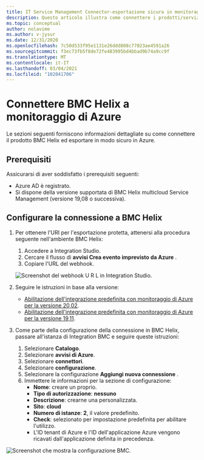 ```yaml
---
title: IT Service Management Connector-esportazione sicura in monitoraggio di Azure-configurazione con BMC
description: Questo articolo illustra come connettere i prodotti/servizi ITSM con BMC in un'esportazione sicura in monitoraggio di Azure.
ms.topic: conceptual
author: nolavime
ms.author: v-jysur
ms.date: 12/31/2020
ms.openlocfilehash: 7c50d533f95e1131e26ddd808c77023ae4591a26
ms.sourcegitcommit: f3ec73fb5f8de72fe483995bd4bbad9b74a9cc9f
ms.translationtype: MT
ms.contentlocale: it-IT
ms.lasthandoff: 03/04/2021
ms.locfileid: "102041706"
---
```

# <a name="connect-bmc-helix-to-azure-monitor"></a>Connettere BMC Helix a monitoraggio di Azure

Le sezioni seguenti forniscono informazioni dettagliate su come connettere il prodotto BMC Helix ed esportare in modo sicuro in Azure.

## <a name="prerequisites"></a>Prerequisiti

Assicurarsi di aver soddisfatto i prerequisiti seguenti:

* Azure AD è registrato.
* Si dispone della versione supportata di BMC Helix multicloud Service Management (versione 19,08 o successiva).

## <a name="configure-the-bmc-helix-connection"></a>Configurare la connessione a BMC Helix

1. Per ottenere l'URI per l'esportazione protetta, attenersi alla procedura seguente nell'ambiente BMC Helix:

   1. Accedere a Integration Studio.
   1. Cercare il flusso di **avvisi Crea evento imprevisto da Azure** .
   1. Copiare l'URL del webhook.
   
   ![Screenshot del webhook U R L in Integration Studio.](media/itsmc-secure-webhook-connections-bmc/bmc-url.png)
   
2. Seguire le istruzioni in base alla versione:
   * [Abilitazione dell'integrazione predefinita con monitoraggio di Azure per la versione 20,02](https://docs.bmc.com/docs/multicloud/enabling-prebuilt-integration-with-azure-monitor-879728195.html).
   * [Abilitazione dell'integrazione predefinita con monitoraggio di Azure per la versione 19,11](https://docs.bmc.com/docs/multicloudprevious/enabling-prebuilt-integration-with-azure-monitor-904157623.html).

3. Come parte della configurazione della connessione in BMC Helix, passare all'istanza di Integration BMC e seguire queste istruzioni:

   1. Selezionare **Catalogo**.
   2. Selezionare **avvisi di Azure**.
   3. Selezionare **connettori**.
   4. Selezionare **configurazione**.
   5. Selezionare la configurazione **Aggiungi nuova connessione** .
   6. Immettere le informazioni per la sezione di configurazione:
      - **Nome**: creare un proprio.
      - **Tipo di autorizzazione**: **nessuno**
      - **Descrizione**: crearne una personalizzata.
      - **Sito**: **cloud**
      - **Numero di istanze**: **2**, il valore predefinito.
      - **Check**: selezionato per impostazione predefinita per abilitare l'utilizzo.
      - L'ID tenant di Azure e l'ID dell'applicazione Azure vengono ricavati dall'applicazione definita in precedenza.

![Screenshot che mostra la configurazione BMC.](media/itsmc-secure-webhook-connections-bmc/bmc-configuration.png)
